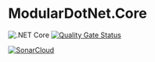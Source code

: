 # ModularDotNet.Core

![.NET Core](https://github.com/modulardotnet/ModularDotNet.Core/workflows/.NET%20Core/badge.svg) [![Quality Gate Status](https://sonarcloud.io/api/project_badges/measure?project=modulardotnet_ModularDotNet.Core&metric=alert_status)](https://sonarcloud.io/dashboard?id=modulardotnet_ModularDotNet.Core)



[![SonarCloud](https://sonarcloud.io/images/project_badges/sonarcloud-white.svg)](https://sonarcloud.io/dashboard?id=modulardotnet_ModularDotNet.Core)
